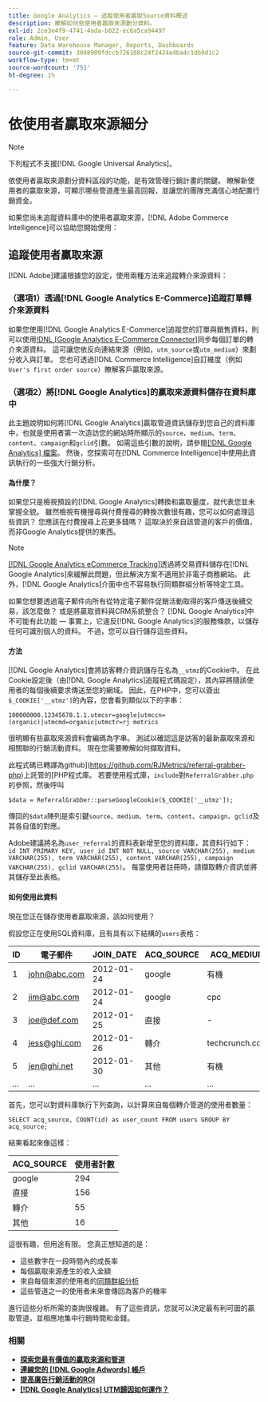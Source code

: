 ```yaml
---
title: Google Analytics — 追蹤使用者贏取Source資料概述
description: 瞭解如何依使用者贏取來源劃分資料。
exl-id: 2ce3e4f9-4741-4ada-b822-ec6a5ca94497
role: Admin, User
feature: Data Warehouse Manager, Reports, Dashboards
source-git-commit: 3098909fdccb726108c24f2424e4ba4c1db9d1c2
workflow-type: tm+mt
source-wordcount: '751'
ht-degree: 1%

---
```


# 依使用者贏取來源細分

>[!NOTE]
>
>下列程式不支援[!DNL Google Universal Analytics]。

依使用者贏取來源劃分資料區段的功能，是有效管理行銷計畫的關鍵。 瞭解新使用者的贏取來源，可顯示哪些管道產生最高回報，並讓您的團隊充滿信心地配置行銷資金。

如果您尚未追蹤資料庫中的使用者贏取來源，[!DNL Adobe Commerce Intelligence]可以協助您開始使用：

## 追蹤使用者贏取來源

[!DNL Adobe]建議根據您的設定，使用兩種方法來追蹤轉介來源資料：

### （選項1）透過[!DNL Google Analytics E-Commerce]追蹤訂單轉介來源資料

如果您使用[!DNL Google Analytics E-Commerce]追蹤您的訂單與銷售資料，則可以使用[!DNL [Google Analytics E-Commerce Connector]](../importing-data/integrations/google-ecommerce.md)同步每個訂單的轉介來源資料。 這可讓您依反向連結來源（例如，`utm_source`或`utm_medium`）來劃分收入與訂單。 您也可透過[!DNL Commerce Intelligence]自訂維度（例如`User's first order source`）瞭解客戶贏取來源。

### （選項2）將[!DNL Google Analytics]的贏取來源資料儲存在資料庫中

此主題說明如何將[!DNL Google Analytics]贏取管道資訊儲存到您自己的資料庫中，也就是使用者第一次造訪您的網站時所顯示的`source`、`medium`、`term`、`content`、`campaign`和`gclid`引數。 如需這些引數的說明，請參閱[[!DNL Google Analytics] 檔案](https://support.google.com/analytics/answer/1191184?hl=en#zippy=%2Cin-this-article)。 然後，您探索可在[!DNL Commerce Intelligence]中使用此資訊執行的一些強大行銷分析。

#### 為什麼？

如果您只是檢視預設的[!DNL Google Analytics]轉換和贏取量度，就代表您並未掌握全貌。 雖然檢視有機搜尋與付費搜尋的轉換次數很有趣，您可以如何處理這些資訊？ 您應該在付費搜尋上花更多錢嗎？ 這取決於來自該管道的客戶的價值，而非Google Analytics提供的東西。

>[!NOTE]
>
>[[!DNL Google Analytics eCommerce Tracking]](https://developers.google.com/analytics/devguides/collection/gajs/gaTrackingEcommerce)透過將交易資料儲存在[!DNL Google Analytics]來緩解此問題，但此解決方案不適用於非電子商務網站。 此外，[!DNL Google Analytics]介面中也不容易執行同類群組分析等特定工具。

如果您想要透過電子郵件向所有從特定電子郵件促銷活動取得的客戶傳送後續交易，該怎麼做？ 或是將贏取資料與CRM系統整合？ [!DNL Google Analytics]中不可能有此功能 — 事實上，它違反[!DNL Google Analytics]的服務條款，以儲存任何可識別個人的資料。 不過，您可以自行儲存這些資料。

#### 方法

[!DNL Google Analytics]會將訪客轉介資訊儲存在名為`__utmz`的Cookie中。 在此Cookie設定後（由[!DNL Google Analytics]追蹤程式碼設定），其內容將隨該使用者的每個後續要求傳送至您的網域。 因此，在PHP中，您可以簽出`$_COOKIE['__utmz']`的內容，您會看到類似以下的字串：

`100000000.12345678.1.1.utmcsr=google|utmccn=(organic)|utmcmd=organic|utmctr=rj metrics`

很明顯有些贏取來源資料會編碼為字串。 測試以確認這是訪客的最新贏取來源和相關聯的行銷活動資料。 現在您需要瞭解如何擷取資料。

此程式碼已轉譯為github](https://github.com/RJMetrics/referral-grabber-php)上託管的[PHP程式庫。 若要使用程式庫，`include`對`ReferralGrabber.php`的參照，然後呼叫

`$data = ReferralGrabber::parseGoogleCookie($_COOKIE['__utmz']);`

傳回的`$data`陣列是索引鍵`source`、`medium`、`term`、`content`、`campaign`、`gclid`及其各自值的對應。

Adobe建議將名為`user_referral`的資料表新增至您的資料庫，其資料行如下： `id INT PRIMARY KEY, user_id INT NOT NULL, source VARCHAR(255), medium VARCHAR(255), term VARCHAR(255), content VARCHAR(255), campaign VARCHAR(255), gclid VARCHAR(255)`。 每當使用者註冊時，請擷取轉介資訊並將其儲存至此表格。

#### 如何使用此資料

現在您正在儲存使用者贏取來源，該如何使用？

假設您正在使用SQL資料庫，且有具有以下結構的`users`表格：

| ID | 電子郵件 | JOIN_DATE | ACQ_SOURCE | ACQ_MEDIUM |
|--- |--- |--- |--- |--- |
| 1 | john@abc.com | 2012-01-24 | google | 有機 |
| 2 | jim@abc.com | 2012-01-24 | google | cpc |
| 3 | joe@def.com | 2012-01-25 | 直接 | - |
| 4 | jess@ghi.com | 2012-01-26 | 轉介 | techcrunch.com |
| 5 | jen@ghi.net | 2012-01-30 | 其他 | 有機 |
| ... | ... | ... | ... | ... |

首先，您可以對資料庫執行下列查詢，以計算來自每個轉介管道的使用者數量：

`SELECT acq_source, COUNT(id) as user_count FROM users GROUP BY acq_source;`

結果看起來像這樣：

| ACQ_SOURCE | 使用者計數 |
|--- |--- |
| google | 294 |
| 直接 | 156 |
| 轉介 | 55 |
| 其他 | 16 |

這很有趣，但用途有限。 您真正想知道的是：

* 這些數字在一段時間內的成長率
* 每個贏取來源產生的收入金額
* 來自每個來源的使用者的[同類群組分析](https://en.wikipedia.org/wiki/Cohort_analysis)
* 這些管道之一的使用者未來會傳回為客戶的機率

進行這些分析所需的查詢很複雜。 有了這些資訊，您就可以決定最有利可圖的贏取管道，並相應地集中行銷時間和金錢。

### 相關

* **[探索您最有價值的贏取來源和管道](../analysis/most-value-source-channel.md)**
* **[連線您的 [!DNL Google Adwords] 帳戶](../importing-data/integrations/google-adwords.md)**
* **[提高廣告行銷活動的ROI](../analysis/roi-ad-camp.md)**
* **[ [!DNL Google Analytics] UTM歸因如何運作？](../analysis/utm-attributes.md)**
